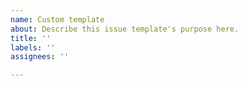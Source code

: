 ```yaml
---
name: Custom template
about: Describe this issue template's purpose here.
title: ''
labels: ''
assignees: ''

---
```



